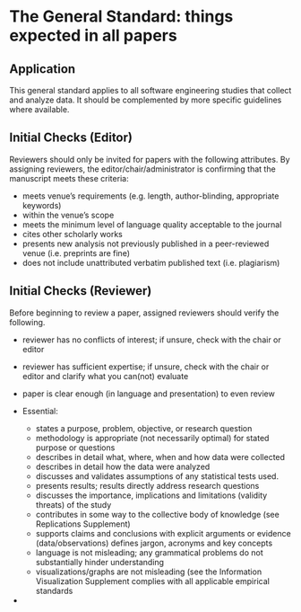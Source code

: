 # The General Standard: things expected in all papers


## Application
This general standard applies to all software engineering studies that collect and analyze data. It should be complemented
by more specific guidelines where available.

## Initial Checks (Editor)

Reviewers should only be invited for papers with the following attributes. By assigning reviewers, the
editor/chair/administrator is confirming that the manuscript meets these criteria:

- meets venue’s requirements (e.g. length, author-blinding, appropriate keywords)
- within the venue’s scope
- meets the minimum level of language quality acceptable to the journal
- cites other scholarly works
- presents new analysis not previously published in a peer-reviewed venue (i.e. preprints are fine)
- does not include unattributed verbatim published text (i.e. plagiarism)

## Initial Checks (Reviewer)

Before beginning to review a paper, assigned reviewers should verify the following.

- reviewer has no conflicts of interest; if unsure, check with the chair or editor
- reviewer has sufficient expertise; if unsure, check with the chair or editor and clarify what you can(not) evaluate
- paper is clear enough (in language and presentation) to even review

- Essential:
  - states a purpose, problem, objective, or research question
  - methodology is appropriate (not necessarily optimal) for stated purpose or questions
  - describes in detail what, where, when and how data were collected
  - describes in detail how the data were analyzed
  - discusses and validates assumptions of any statistical tests used.
  - presents results; results directly address research questions
  - discusses the importance, implications and limitations (validity threats) of the study
  - contributes in some way to the collective body of knowledge (see Replications Supplement)
  - supports claims and conclusions with explicit arguments or evidence (data/observations) defines jargon, acronyms and key concepts
  - language is not misleading; any grammatical problems do not substantially hinder understanding
  - visualizations/graphs are not misleading (see the Information Visualization Supplement  complies with all applicable empirical standards
- 
